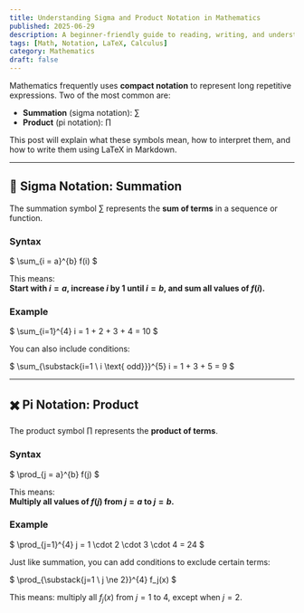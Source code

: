 ```yaml
---
title: Understanding Sigma and Product Notation in Mathematics
published: 2025-06-29
description: A beginner-friendly guide to reading, writing, and understanding summation and product notation in math, with LaTeX-style syntax.
tags: [Math, Notation, LaTeX, Calculus]
category: Mathematics
draft: false
---
```


Mathematics frequently uses **compact notation** to represent long repetitive expressions. Two of the most common are:

- **Summation** (sigma notation): $\sum$
- **Product** (pi notation): $\prod$

This post will explain what these symbols mean, how to interpret them, and how to write them using LaTeX in Markdown.

---

## 🔢 Sigma Notation: Summation

The summation symbol $\sum$ represents the **sum of terms** in a sequence or function.

### Syntax

$
\sum_{i = a}^{b} f(i)
$

This means:  
**Start with $i = a$, increase $i$ by 1 until $i = b$, and sum all values of $f(i)$.**

### Example

$
\sum_{i=1}^{4} i = 1 + 2 + 3 + 4 = 10
$

You can also include conditions:

$
\sum_{\substack{i=1 \\ i \text{ odd}}}^{5} i = 1 + 3 + 5 = 9
$

---

## ✖️ Pi Notation: Product

The product symbol $\prod$ represents the **product of terms**.

### Syntax

$
\prod_{j = a}^{b} f(j)
$

This means:  
**Multiply all values of $f(j)$ from $j = a$ to $j = b$.**

### Example

$
\prod_{j=1}^{4} j = 1 \cdot 2 \cdot 3 \cdot 4 = 24
$

Just like summation, you can add conditions to exclude certain terms:

$
\prod_{\substack{j=1 \\ j \ne 2}}^{4} f_j(x)
$

This means: multiply all $f_j(x)$ from $j = 1$ to $4$, except when $j = 2$.